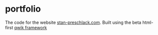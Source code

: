 # portfolio
The code for the website <a href="https://www.stan-preschlack.com" target="_blank">stan-preschlack.com</a>. Built using the beta html-first 
<a href="https://qwik.builder.io/" target="_blank">qwik framework</a>

